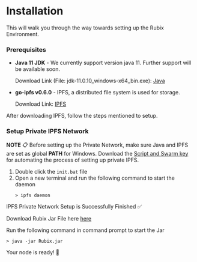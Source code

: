 # Installation

This will walk you through the way towards setting up the Rubix Environment.

### Prerequisites

-   **Java 11 JDK** - We currently support version java 11. Further support will be available soon.

    Download Link (File: jdk-11.0.10_windows-x64_bin.exe): [Java](https://www.oracle.com/in/java/technologies/javase/jdk11-archive-downloads.html#license-lightbox)
    
-   **go-ipfs v0.6.0** - IPFS, a distributed file system is used for storage.

    Download Link: [IPFS](https://dist.ipfs.io/go-ipfs/v0.6.0/go-ipfs_v0.6.0_windows-amd64.zip)
    
After downloading IPFS, follow the steps mentioned to setup.

### Setup Private IPFS Network 
**NOTE** 📋 Before setting up the Private Network, make sure Java and IPFS are set as global **PATH** for Windows.
Download the [Script and Swarm key](https://github.com/rubixchain/rubixsetup/raw/main/Windows-SetupScript.zip) for automating the process of setting up private IPFS.

1. Double click the `init.bat` file
2. Open a new terminal and run the following command to start the daemon
	```
	> ipfs daemon
	```

IPFS Private Network Setup is Successfully Finished ✅
      
Download Rubix Jar File here [here](https://github.com/rubixchain/rubixnetwork/raw/master/Rubix.jar)

Run the following command in command prompt to start the Jar
```
> java -jar Rubix.jar
```

Your node is ready! 🚀